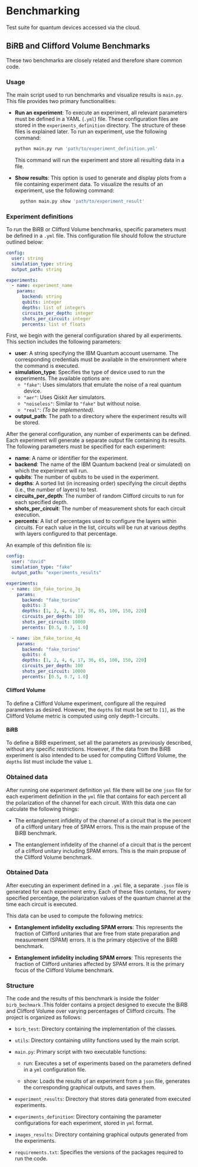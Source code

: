 # Benchmarking

Test suite for quantum devices accessed via the cloud.


## BiRB and Clifford Volume Benchmarks

These two benchmarks are closely related and therefore share common code.


### Usage

The main script used to run benchmarks and visualize results is `main.py`. This
file provides two primary functionalities:

- **Run an experiment**:
  To execute an experiment, all relevant parameters must be defined in a YAML (`.yml`) file. These configuration files are stored in the `experiments_definition` directory. The structure of these files is explained later. To run an experiment, use the following command:

  ```bash
  python main.py run 'path/to/experiment_definition.yml'
  ```

  This command will run the experiment and store all resulting data in a file.

- **Show results**: 
    This option is used to generate and display plots from a
    file containing experiment data. To visualize the results of an experiment, use
    the following command:

    ```bash
      python main.py show 'path/to/experiment_result'
    ```


### Experiment definitions
To run the BiRB or Clifford Volume benchmarks, specific parameters must be
defined in a `.yml` file. This configuration file should follow the structure
outlined below:

```yml
config:
  user: string
  simulation_type: string
  output_path: string

experiments:
  - name: experiment_name 
    params:
      backend: string
      qubits: integer
      depths: list of integers
      circuits_per_depth: integer
      shots_per_circuit: integer
      percents: list of floats

```

First, we begin with the general configuration shared by all experiments. This
section includes the following parameters:

- **user**: A string specifying the IBM Quantum account username. The
corresponding credentials must be available in the environment where the
command is executed.
- **simulation_type**: Specifies the type of device used to run the
experiments. The available options are:
  - `"fake"`: Uses simulators that emulate the noise of a real quantum device.
  - `"aer"`: Uses Qiskit Aer simulators.
  - `"noiseless"`: Similar to `"fake"` but without noise.
  - `"real"`: *(To be implemented)*.
- **output_path**: The path to a directory where the experiment results will be stored.

After the general configuration, any number of experiments can be defined. Each
experiment will generate a separate output file containing its results. The
following parameters must be specified for each experiment:

- **name**: A name or identifier for the experiment.
- **backend**: The name of the IBM Quantum backend (real or simulated) on which
the experiment will run.
- **qubits**: The number of qubits to be used in the experiment.
- **depths**: A sorted list (in increasing order) specifying the circuit depths
(i.e., the number of layers) to test.
- **circuits_per_depth**: The number of random Clifford circuits to run for
each specified depth.
- **shots_per_circuit**: The number of measurement shots for each circuit
execution.
- **percents**: A list of percentages used to configure the layers within
circuits. For each value in the list, circuits will be run at various depths
with layers configured to that percentage.

An example of this definition file is:

```yml
config:
  user: "david"
  simulation_type: "fake"
  output_path: "experiments_results"

experiments:
  - name: ibm_fake_torino_3q
    params:
      backend: "fake_torino"
      qubits: 3
      depths: [1, 2, 4, 6, 17, 36, 65, 100, 150, 220]
      circuits_per_depth: 100
      shots_per_circuit: 10000
      percents: [0.5, 0.7, 1.0]

  - name: ibm_fake_torino_4q
    params:
      backend: "fake_torino"
      qubits: 4
      depths: [1, 2, 4, 6, 17, 36, 65, 100, 150, 220]
      circuits_per_depth: 100
      shots_per_circuit: 10000
      percents: [0.5, 0.7, 1.0]
```

#### Clifford Volume

To define a Clifford Volume experiment, configure all the required parameters
as desired. However, the `depths` list must be set to `[1]`, as the Clifford
Volume metric is computed using only depth-1 circuits.

#### BiRB

To define a BiRB experiment, set all the parameters as previously described,
without any specific restrictions. However, if the data from the BiRB
experiment is also intended to be used for computing Clifford Volume, the
`depths` list must include the value `1`.



### Obtained data
After running one experiment definition `yml` file there will be one `json`
file for each experiment definition in the `yml` file that contains for each
percent all the polarization of the channel for each circuit. With this data
one can calculate the following things:

- The entanglement infidelity of the channel of a circuit that is the percent
of a clifford unitary free of SPAM errors. This is the main propuse of the BiRB
benchmark. 

- The entanglement infidelity of the channel of a circuit that is the percent
of a clifford unitary including SPAM errors. This is the main propuse of the
Clifford Volume benchmark. 

### Obtained Data

After executing an experiment defined in a `.yml` file, a separate `.json` file
is generated for each experiment entry. Each of these files contains, for every
specified percentage, the polarization values of the quantum channel at the
time each circuit is executed.

This data can be used to compute the following metrics:

- **Entanglement infidelity excluding SPAM errors**: This represents the
fraction of Clifford unitaries that are free from state preparation and
measurement (SPAM) errors. It is the primary objective of the BiRB benchmark.

- **Entanglement infidelity including SPAM errors**: This represents the
fraction of Clifford unitaries affected by SPAM errors. It is the primary focus
of the Clifford Volume benchmark.
 


### Structure 
The code and the results of this benchmark is inside the folder `birb_bechmark`
.This folder contains a project designed to execute the BiRB and Clifford
Volume over varying percentages of Clifford circuits. The project is organized
as follows:

- `birb_test`: Directory containing the implementation of the classes.

- `utils`: Directory containing utility functions used by the main script.

- `main.py`: Primary script with two executable functions:
    - run: Executes a set of experiments based on the parameters defined in a
            `yml` configuration file.

    - show: Loads the results of an experiment from a `json` file, generates the
    corresponding graphical outputs, and saves them.

- `experiment_results`: Directory that stores data generated from executed
experiments.

- `experiments_definition`: Directory containing the parameter configurations
for each experiment, stored in `yml` format.

- `images_results`: Directory containing graphical outputs generated from the
experiments.

- `requirements.txt`: Specifies the versions of the packages required to run
the code.
